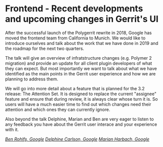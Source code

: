 # Frontend - Recent developments and upcoming changes in Gerrit's UI

After the successful launch of the Polygerrit rewrite in 2018, Google has moved
the frontend team from California to Munich. We would like to introduce
ourselves and talk about the work that we have done in 2019 and the roadmap for
the next two quarters.

The talk will give an overview of infratstructure changes (e.g. Polymer 2
migration) and provide an update for all client plugin developers of what they
can expect. But most importantly we want to talk about what we have identified
as the main points in the Gerrit user experience and how we are planning to
address them.

We will go into more detail about a feature that is planned for the 3.2 release:
The Attention Set. It is designed to replace the current "assignee" feature and
ensure that during review, it is always clear whose turn it is. So users will
have a much easier time to find out which changes need their attention and which
ones they can currently ignore.

Also beyond the talk Delphine, Marian and Ben are very eager to listen to any
feedback you have about the Gerrit user interace and your experience with it.

*[Ben Rohlfs, Google](../speakers.md#brohlfs)*
*[Delphine Carlson, Google](../speakers.md#delphinec)*
*[Marian Harbach, Google](../speakers.md#mharbach)*
